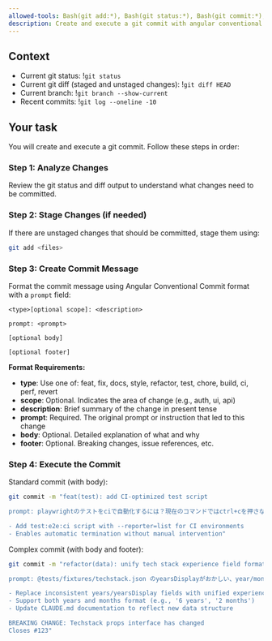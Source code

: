 ```yaml
---
allowed-tools: Bash(git add:*), Bash(git status:*), Bash(git commit:*), Bash(git diff:*), Bash(git branch:*), Bash(git log:*)
description: Create and execute a git commit with angular conventional commit
---
```


## Context

- Current git status: !`git status`
- Current git diff (staged and unstaged changes): !`git diff HEAD`
- Current branch: !`git branch --show-current`
- Recent commits: !`git log --oneline -10`

## Your task

You will create and execute a git commit. Follow these steps in order:

### Step 1: Analyze Changes
Review the git status and diff output to understand what changes need to be committed.

### Step 2: Stage Changes (if needed)
If there are unstaged changes that should be committed, stage them using:
```bash
git add <files>
```

### Step 3: Create Commit Message
Format the commit message using Angular Conventional Commit format with a `prompt` field:

```
<type>[optional scope]: <description>

prompt: <prompt>

[optional body]

[optional footer]
```

**Format Requirements:**
- **type**: Use one of: feat, fix, docs, style, refactor, test, chore, build, ci, perf, revert
- **scope**: Optional. Indicates the area of change (e.g., auth, ui, api)
- **description**: Brief summary of the change in present tense
- **prompt**: Required. The original prompt or instruction that led to this change
- **body**: Optional. Detailed explanation of what and why
- **footer**: Optional. Breaking changes, issue references, etc.

### Step 4: Execute the Commit

Standard commit (with body):
```bash
git commit -m "feat(test): add CI-optimized test script

prompt: playwrightのテストをciで自動化するには？現在のコマンドではctrl+cを押さないと止まらない

- Add test:e2e:ci script with --reporter=list for CI environments
- Enables automatic termination without manual intervention"
```

Complex commit (with body and footer):
```bash
git commit -m "refactor(data): unify tech stack experience field format

prompt: @tests/fixtures/techstack.json のyearsDisplayがおかしい、year/monthで区別すべき

- Replace inconsistent years/yearsDisplay fields with unified experience field
- Support both years and months format (e.g., '6 years', '2 months')
- Update CLAUDE.md documentation to reflect new data structure

BREAKING CHANGE: Techstack props interface has changed
Closes #123"
```
